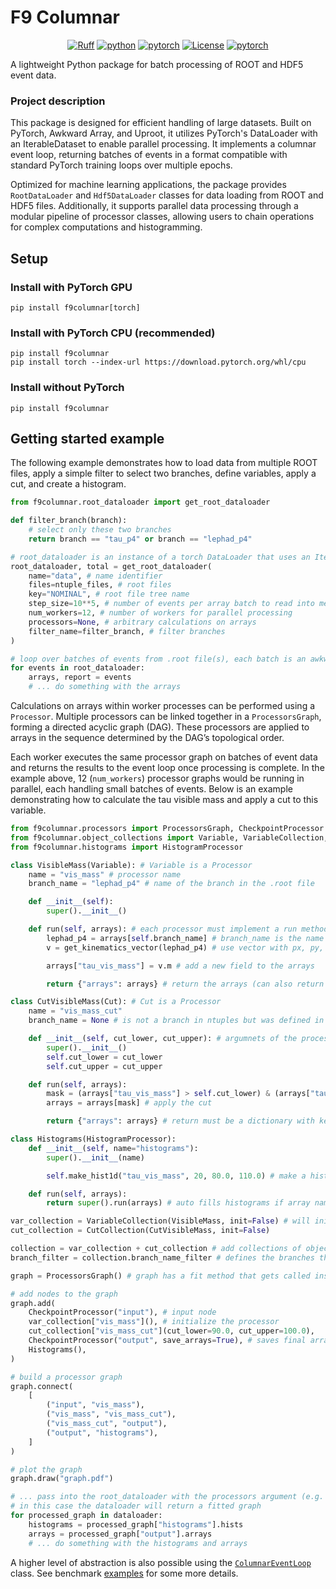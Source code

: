 # F9 Columnar

<div align="center">

[![Ruff](https://img.shields.io/endpoint?url=https://raw.githubusercontent.com/astral-sh/ruff/main/assets/badge/v2.json)](https://github.com/astral-sh/ruff)
[![python](https://img.shields.io/badge/-Python_3.12-3776AB?logo=python&logoColor=white)](https://www.python.org/)
[![pytorch](https://img.shields.io/badge/-PyTorch_2.7-EE4C2C?logo=pytorch&logoColor=white)](https://pytorch.org/)
[![License](https://img.shields.io/badge/license-MIT-green)](./LICENSE)
[![pytorch](https://img.shields.io/pypi/v/f9columnar)](https://pypi.org/project/f9columnar/)

</div>

A lightweight Python package for batch processing of ROOT and HDF5 event data.

### Project description

This package is designed for efficient handling of large datasets. Built on PyTorch, Awkward Array, and Uproot, it utilizes PyTorch's DataLoader with an IterableDataset to enable parallel processing. It implements a columnar event loop, returning batches of events in a format compatible with standard PyTorch training loops over multiple epochs.

Optimized for machine learning applications, the package provides `RootDataLoader` and `Hdf5DataLoader` classes for data loading from ROOT and HDF5 files. Additionally, it supports parallel data processing through a modular pipeline of processor classes, allowing users to chain operations for complex computations and histogramming.

##  Setup

### Install with PyTorch GPU

```shell
pip install f9columnar[torch]
```

### Install with PyTorch CPU (recommended)

```shell
pip install f9columnar
pip install torch --index-url https://download.pytorch.org/whl/cpu
```

### Install without PyTorch

```shell
pip install f9columnar
```

## Getting started example

The following example demonstrates how to load data from multiple ROOT files, apply a simple filter to select two branches, define variables, apply a cut, and create a histogram.

```python
from f9columnar.root_dataloader import get_root_dataloader

def filter_branch(branch):
    # select only these two branches
    return branch == "tau_p4" or branch == "lephad_p4"

# root_dataloader is an instance of a torch DataLoader that uses an IterableDataset
root_dataloader, total = get_root_dataloader(
    name="data", # name identifier
    files=ntuple_files, # root files
    key="NOMINAL", # root file tree name
    step_size=10**5, # number of events per array batch to read into memory
    num_workers=12, # number of workers for parallel processing
    processors=None, # arbitrary calculations on arrays
    filter_name=filter_branch, # filter branches
)

# loop over batches of events from .root file(s), each batch is an awkward array
for events in root_dataloader:
    arrays, report = events
    # ... do something with the arrays
```

Calculations on arrays within worker processes can be performed using a `Processor`. Multiple processors can be linked together in a `ProcessorsGraph`, forming a directed acyclic graph (DAG). These processors are applied to arrays in the sequence determined by the DAG’s topological order.

Each worker executes the same processor graph on batches of event data and returns the results to the event loop once processing is complete. In the example above, 12 (`num_workers`) processor graphs would be running in parallel, each handling small batches of events. Below is an example demonstrating how to calculate the tau visible mass and apply a cut to this variable.

```python
from f9columnar.processors import ProcessorsGraph, CheckpointProcessor
from f9columnar.object_collections import Variable, VariableCollection, Cut, CutCollection
from f9columnar.histograms import HistogramProcessor

class VisibleMass(Variable): # Variable is a Processor
    name = "vis_mass" # processor name
    branch_name = "lephad_p4" # name of the branch in the .root file

    def __init__(self):
        super().__init__()

    def run(self, arrays): # each processor must implement a run method
        lephad_p4 = arrays[self.branch_name] # branch_name is the name of the field in the ak array
        v = get_kinematics_vector(lephad_p4) # use vector with px, py, pz and E

        arrays["tau_vis_mass"] = v.m # add a new field to the arrays

        return {"arrays": arrays} # return the arrays (can also return None if no changes are made)

class CutVisibleMass(Cut): # Cut is a Processor
    name = "vis_mass_cut"
    branch_name = None # is not a branch in ntuples but was defined in the VisibleMass processor

    def __init__(self, cut_lower, cut_upper): # argumnets of the processor
        super().__init__()
        self.cut_lower = cut_lower
        self.cut_upper = cut_upper

    def run(self, arrays):
        mask = (arrays["tau_vis_mass"] > self.cut_lower) & (arrays["tau_vis_mass"] < self.cut_upper)
        arrays = arrays[mask] # apply the cut

        return {"arrays": arrays} # return must be a dictionary with key name for the argument of the next processor

class Histograms(HistogramProcessor):
    def __init__(self, name="histograms"):
        super().__init__(name)

        self.make_hist1d("tau_vis_mass", 20, 80.0, 110.0) # make a histogram with 20 bins from 80 to 110 GeV

    def run(self, arrays):
        return super().run(arrays) # auto fills histograms if array names match histogram names

var_collection = VariableCollection(VisibleMass, init=False) # will initialize later
cut_collection = CutCollection(CutVisibleMass, init=False)

collection = var_collection + cut_collection # add collections of objects together
branch_filter = collection.branch_name_filter # defines the branches that the processors depend on

graph = ProcessorsGraph() # graph has a fit method that gets called inside the root_dataloader

# add nodes to the graph
graph.add(
    CheckpointProcessor("input"), # input node
    var_collection["vis_mass"](), # initialize the processor
    cut_collection["vis_mass_cut"](cut_lower=90.0, cut_upper=100.0),
    CheckpointProcessor("output", save_arrays=True), # saves final arrays
    Histograms(),
)

# build a processor graph
graph.connect(
    [
        ("input", "vis_mass"),
        ("vis_mass", "vis_mass_cut"),
        ("vis_mass_cut", "output"),
        ("output", "histograms"),
    ]
)

# plot the graph
graph.draw("graph.pdf")

# ... pass into the root_dataloader with the processors argument (e.g. processors=graph)
# in this case the dataloader will return a fitted graph
for processed_graph in dataloader:
    histograms = processed_graph["histograms"].hists
    arrays = processed_graph["output"].arrays
    # ... do something with the histograms and arrays
```

A higher level of abstraction is also possible using the [`ColumnarEventLoop`](f9columnar/run.py) class. See benchmark [examples](benchmark/f9columnar_benchmark.py) for some more details.
